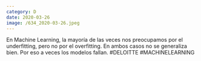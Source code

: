 ```yaml
--- 
category: D 
date: 2020-03-26 
image: /634_2020-03-26.jpeg 
--- 
```


En Machine Learning, la mayoría de las veces nos preocupamos por el underfitting, pero no por el overfitting. En ambos casos no se generaliza bien. Por eso a veces los modelos fallan. #DELOITTE #MACHINELEARNING